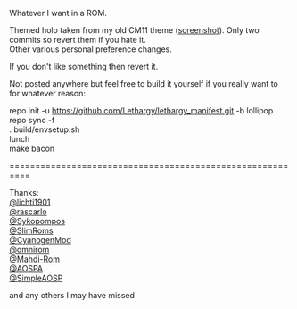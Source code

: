 Whatever I want in a ROM.  

Themed holo taken from my old CM11 theme ([screenshot](http://puu.sh/er8Od.jpg)).  Only two commits so revert them if you hate it.  
Other various personal preference changes.

If you don't like something then revert it.

Not posted anywhere but feel free to build it yourself if you really want to for whatever reason:

repo init -u https://github.com/Lethargy/lethargy_manifest.git -b lollipop  
repo sync -f  
. build/envsetup.sh  
lunch  
make bacon

==========================================================  


Thanks:  
[@lichti1901](https://github.com/lichti1901)  
[@rascarlo](https://github.com/rascarlo)  
[@Sykopompos](https://github.com/Sykopompos)  
[@SlimRoms](https://github.com/SlimRoms)  
[@CyanogenMod](https://github.com/CyanogenMod)  
[@omnirom](https://github.com/omnirom)  
[@Mahdi-Rom](https://github.com/Mahdi-Rom)  
[@AOSPA](https://github.com/AOSPA)  
[@SimpleAOSP](https://github.com/SimpleAOSP)  

and any others I may have missed
